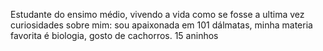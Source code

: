 Estudante do ensimo médio, vivendo a vida como se fosse a ultima vez
curiosidades sobre mim: sou apaixonada em 101 dálmatas, minha materia favorita é biologia, gosto de cachorros.
15 aninhos
